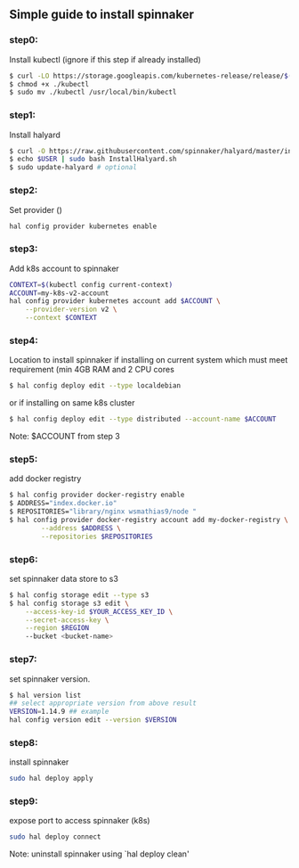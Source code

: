 ## Simple guide to install spinnaker

### step0:
Install kubectl (ignore if this step if already installed)
```bash
$ curl -LO https://storage.googleapis.com/kubernetes-release/release/$(curl -s https://storage.googleapis.com/kubernetes-release/release/stable.txt)/bin/linux/amd64/kubectl
$ chmod +x ./kubectl
$ sudo mv ./kubectl /usr/local/bin/kubectl
```

### step1:
Install halyard
```bash
$ curl -O https://raw.githubusercontent.com/spinnaker/halyard/master/install/debian/InstallHalyard.sh
$ echo $USER | sudo bash InstallHalyard.sh
$ sudo update-halyard # optional
```

### step2:
Set provider ()
```bash
hal config provider kubernetes enable
```

### step3:
Add k8s account to spinnaker
```bash
CONTEXT=$(kubectl config current-context)
ACCOUNT=my-k8s-v2-account
hal config provider kubernetes account add $ACCOUNT \
    --provider-version v2 \
    --context $CONTEXT
```
### step4:
Location to install spinnaker
if installing on current system which must meet requirement  (min 4GB RAM and 2 CPU cores
```bash
$ hal config deploy edit --type localdebian
```
or if installing on same k8s cluster
```bash
$ hal config deploy edit --type distributed --account-name $ACCOUNT
```
Note: $ACCOUNT from step 3

### step5:
add docker registry
```bash
$ hal config provider docker-registry enable
$ ADDRESS="index.docker.io"
$ REPOSITORIES="library/nginx wsmathias9/node "
$ hal config provider docker-registry account add my-docker-registry \
        --address $ADDRESS \
        --repositories $REPOSITORIES
```

### step6:
set spinnaker data store to s3
```bash
$ hal config storage edit --type s3
$ hal config storage s3 edit \
    --access-key-id $YOUR_ACCESS_KEY_ID \
    --secret-access-key \
    --region $REGION
    --bucket <bucket-name>
```

### step7:
set spinnaker version.
```bash
$ hal version list
## select appropriate version from above result
VERSION=1.14.9 ## example
hal config version edit --version $VERSION
```
### step8:
install spinnaker
```bash
sudo hal deploy apply
```

### step9:
expose port to access spinnaker (k8s)
```sh
sudo hal deploy connect
```

Note: uninstall spinnaker using `hal deploy clean'
